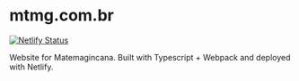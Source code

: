 # mtmg.com.br

[![Netlify Status](https://api.netlify.com/api/v1/badges/f535d1a0-7c24-4a64-ac81-4332227cedd1/deploy-status)](https://app.netlify.com/sites/mtmg/deploys)

Website for Matemagincana. Built with Typescript + Webpack and deployed with Netlify.
